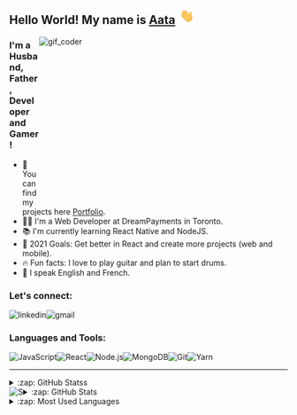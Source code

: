 ## Hello World! My name is [Aata][linkedin] <img align="bottom" alt="gif_waving" width="30px" src="https://github.com/Atalaa/gif_readme2/blob/main/waving2.gif?raw=true" /> 

<img align="right" alt="gif_coder" width="450" height="300" src="https://github.com/Atalaa/gif_readme/blob/main/coder.gif?raw=true" />

### I'm a Husband, Father, Developer and Gamer!
- 📂 You can find my projects here [Portfolio][website].
- 👨‍💻 I'm a Web Developer at DreamPayments in Toronto.
- 📚 I'm currently learning React Native and NodeJS.
- 🎯 2021 Goals: Get better in React and create more projects (web and mobile).
- 🔥 Fun facts: I love to play guitar and plan to start drums.
- 💬 I speak English and French.

### Let's connect:
[<img align="left" alt="linkedin" src="https://img.shields.io/badge/LinkedIn-0077B5?style=for-the-badge&logo=linkedin&logoColor=white" />][linkedin]
[<img align="left" alt="gmail" src="https://img.shields.io/badge/Gmail-D14836?style=for-the-badge&logo=gmail&logoColor=white" />][mailto]

<br />

### Languages and Tools:
<img align="left" alt="JavaScript" src="https://img.shields.io/badge/JavaScript-F7DF1E?style=for-the-badge&logo=javascript&logoColor=black" />
<img align="left" alt="React" src="https://img.shields.io/badge/React-20232A?style=for-the-badge&logo=react&logoColor=61DAFB" />
<img align="left" alt="Node.js" src="https://img.shields.io/badge/Node.js-43853D?style=for-the-badge&logo=node.js&logoColor=white" />
<img align="left" alt="MongoDB" src="https://img.shields.io/badge/MongoDB-4EA94B?style=for-the-badge&logo=mongodb&logoColor=white" />
<img align="left" alt="Git" src="https://img.shields.io/badge/Git-F05032?style=for-the-badge&logo=git&logoColor=white" />
<img align="left" alt="Yarn" src="https://img.shields.io/badge/Yarn-2C8EBB?style=for-the-badge&logo=yarn&logoColor=white" />

<br />

---
<details>
  <summary>:zap: GitHub Statss<summary>
    
  <img align="left" alt="S" src="https://github-readme-stats-atalaa.vercel.app/api?username=Atalaa&show_icons=true&hide_border=true&hide=prs,contribs&theme=shades-of-purple" />
  
</details>

<details>
  <summary>:zap: GitHub Stats</summary>

  <img align="left" alt="Stats" src="https://github-readme-stats-atalaa.vercel.app/api?username=Atalaa&show_icons=true&hide_border=true&hide=prs,contribs&theme=shades-of-purple" />

</details>


<details>
  <summary>:zap: Most Used Languages</summary>
  <img align="left" alt="GitHub Top Languages" src="https://github-readme-stats-atalaa.vercel.app/api/top-langs/?username=Atalaa&langs_count=5&theme=shades-of-purple" />
</details>


[website]: https://atalaa.github.io/portfolio/
[linkedin]: https://www.linkedin.com/in/aata-allah-rchidi/
[vscode]: https://code.visualstudio.com/
[mailto]: mailto:atala.rchidi@gmail.com
 
